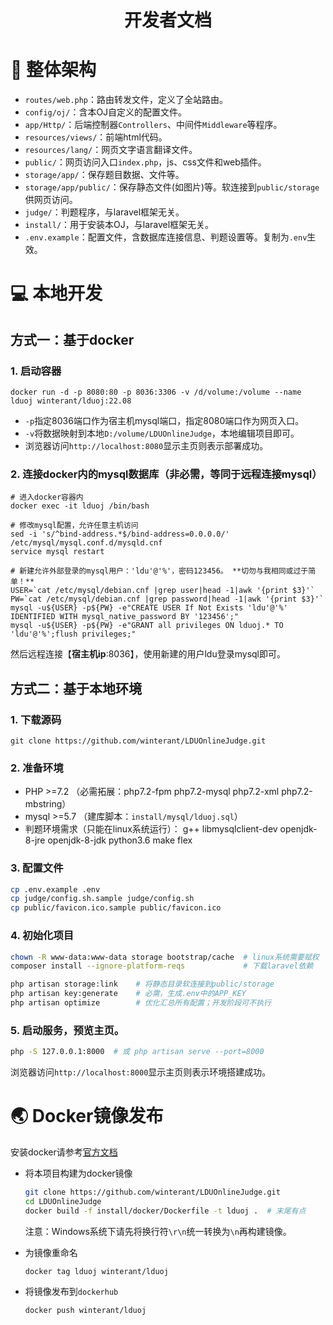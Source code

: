 <h1 align="center">开发者文档</h1>

# 🧱 整体架构

+ `routes/web.php`：路由转发文件，定义了全站路由。
+ `config/oj/`：含本OJ自定义的配置文件。
+ `app/Http/`：后端控制器`Controllers`、中间件`Middleware`等程序。
+ `resources/views/`：前端html代码。
+ `resources/lang/`：网页文字语言翻译文件。
+ `public/`：网页访问入口`index.php`，js、css文件和web插件。
+ `storage/app/`：保存题目数据、文件等。
+ `storage/app/public/`：保存静态文件(如图片)等。软连接到`public/storage`供网页访问。
+ `judge/`：判题程序，与laravel框架无关。
+ `install/`：用于安装本OJ，与laravel框架无关。
+ `.env.example`：配置文件，含数据库连接信息、判题设置等。复制为`.env`生效。

# 💻 本地开发

## 方式一：基于docker

### 1. 启动容器

  ```shell
  docker run -d -p 8080:80 -p 8036:3306 -v /d/volume:/volume --name lduoj winterant/lduoj:22.08
  ```

+ `-p`指定8036端口作为宿主机mysql端口，指定8080端口作为网页入口。
+ `-v`将数据映射到本地`D:/volume/LDUOnlineJudge`，本地编辑项目即可。
+ 浏览器访问`http://localhost:8080`显示主页则表示部署成功。

### 2. 连接docker内的mysql数据库（非必需，等同于远程连接mysql）

  ```shell
  # 进入docker容器内
  docker exec -it lduoj /bin/bash

  # 修改mysql配置，允许任意主机访问
  sed -i 's/^bind-address.*$/bind-address=0.0.0.0/' /etc/mysql/mysql.conf.d/mysqld.cnf
  service mysql restart

  # 新建允许外部登录的mysql用户：'ldu'@'%'，密码123456。 **切勿与我相同或过于简单！**
  USER=`cat /etc/mysql/debian.cnf |grep user|head -1|awk '{print $3}'`
  PW=`cat /etc/mysql/debian.cnf |grep password|head -1|awk '{print $3}'`
  mysql -u${USER} -p${PW} -e"CREATE USER If Not Exists 'ldu'@'%' IDENTIFIED WITH mysql_native_password BY '123456';"
  mysql -u${USER} -p${PW} -e"GRANT all privileges ON lduoj.* TO 'ldu'@'%';flush privileges;"
  ```

然后远程连接【**宿主机ip**:8036】，使用新建的用户ldu登录mysql即可。

## 方式二：基于本地环境

### 1. 下载源码

  ```shell script
  git clone https://github.com/winterant/LDUOnlineJudge.git
  ```

### 2. 准备环境

+ PHP >=7.2 （必需拓展：php7.2-fpm php7.2-mysql php7.2-xml php7.2-mbstring）
+ mysql >=5.7 （建库脚本：`install/mysql/lduoj.sql`）
+ 判题环境需求（只能在linux系统运行）：
    g++ libmysqlclient-dev openjdk-8-jre openjdk-8-jdk python3.6 make flex

### 3. 配置文件

  ```bash
  cp .env.example .env
  cp judge/config.sh.sample judge/config.sh
  cp public/favicon.ico.sample public/favicon.ico
  ```

### 4. 初始化项目

  ```bash
  chown -R www-data:www-data storage bootstrap/cache  # linux系统需要赋权
  composer install --ignore-platform-reqs             # 下载laravel依赖

  php artisan storage:link    # 将静态目录软连接到public/storage
  php artisan key:generate    # 必需，生成.env中的APP_KEY
  php artisan optimize        # 优化汇总所有配置；开发阶段可不执行
  ```

### 5. 启动服务，预览主页。

  ```bash
  php -S 127.0.0.1:8000  # 或 php artisan serve --port=8000
  ```

浏览器访问`http://localhost:8000`显示主页则表示环境搭建成功。

# 🌏 Docker镜像发布

安装docker请参考[官方文档](https://yeasy.gitbook.io/docker_practice/install/ubuntu#shi-yong-jiao-ben-zi-dong-an-zhuang)

+ 将本项目构建为docker镜像
  
  ```bash
  git clone https://github.com/winterant/LDUOnlineJudge.git
  cd LDUOnlineJudge
  docker build -f install/docker/Dockerfile -t lduoj .  # 末尾有点
  ```
  注意：Windows系统下请先将换行符`\r\n`统一转换为`\n`再构建镜像。

+ 为镜像重命名

  ```bash
  docker tag lduoj winterant/lduoj
  ```

+ 将镜像发布到`dockerhub`

  ```bash
  docker push winterant/lduoj
  ```
